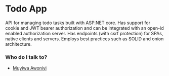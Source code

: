 # Todo App

API for managing todo tasks built with ASP.NET core. 
Has support for cookie and JWT bearer authorization and can be integrated with an open-id enabled authorization server. 
Has endpoints (with csrf protection) for SPAs, native clients and servers.
Employs best practices such as SOLID and onion architecture.

### Who do I talk to? ###

*  [Muyiwa Awoniyi](mailto:muyiwaawoniyi@yahoo.com)